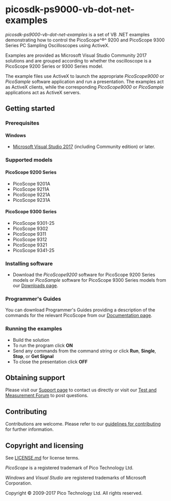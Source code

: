 # picosdk-ps9000-vb-dot-net-examples

*picosdk-ps9000-vb-dot-net-examples* is a set of VB .NET examples demonstrating how to control the PicoScope^®^ 9200 and PicoScope 9300 Series PC Sampling Oscilloscopes using ActiveX.

Examples are provided as Microsoft Visual Studio Community 2017 solutions and are grouped according to whether the oscilloscope is a PicoScope 9200 Series or 9300 Series model.

The example files use ActiveX to launch the appropriate *PicoScope9000* or *PicoSample* software application and run a presentation. The examples act as ActiveX clients, while the corresponding *PicoScope9000* or *PicoSample* applications act as ActiveX servers.

## Getting started

### Prerequisites

#### Windows

* [Microsoft Visual Studio 2017](https://www.visualstudio.com/) (including Community edition) or later.  

### Supported models

#### PicoScope 9200 Series

* PicoScope 9201A 
* PicoScope 9211A 
* PicoScope 9221A 
* PicoScope 9231A

#### PicoScope 9300 Series

* PicoScope 9301-25
* PicoScope 9302 
* PicoScope 9311 
* PicoScope 9312 
* PicoScope 9321 
* PicoScope 9341-25

### Installing software

* Download the *PicoScope9200* software for PicoScope 9200 Series models or *PicoSample* software for PicoScope 9300 Series models from our [Downloads page](https://www.picotech.com/downloads).

### Programmer's Guides

You can download Programmer's Guides providing a description of the commands for the relevant PicoScope from our [Documentation page](https://www.picotech.com/library/documentation).

### Running the examples

* Build the solution
* To run the program click **ON**
* Send any commands from the command string or click **Run**, **Single**, **Stop**, or **Get Signal**
* To close the presentation click **OFF**

## Obtaining support

Please visit our [Support page](https://www.picotech.com/tech-support) to contact us directly or visit our [Test and Measurement Forum](https://www.picotech.com/support/forum23.html) to post questions. 

## Contributing

Contributions are welcome. Please refer to our [guidelines for contributing](.github/CONTRIBUTING.md) for further information.

## Copyright and licensing

See [LICENSE.md](LICENSE.md) for license terms. 

*PicoScope* is a registered trademark of Pico Technology Ltd. 

*Windows* and *Visual Studio* are registered trademarks of Microsoft Corporation.

Copyright © 2009-2017 Pico Technology Ltd. All rights reserved.

